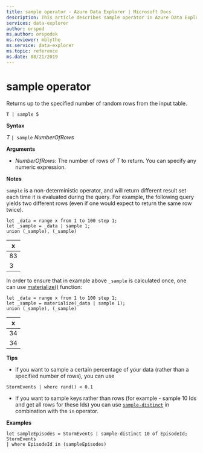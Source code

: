 ```yaml
---
title: sample operator - Azure Data Explorer | Microsoft Docs
description: This article describes sample operator in Azure Data Explorer.
services: data-explorer
author: orspod
ms.author: orspodek
ms.reviewer: mblythe
ms.service: data-explorer
ms.topic: reference
ms.date: 08/21/2019
---
```

# sample operator

Returns up to the specified number of random rows from the input table.

```kusto
T | sample 5
```

**Syntax**

*T* `| sample`  *NumberOfRows*

**Arguments**
* *NumberOfRows*: The number of rows of *T* to return. You can specify any numeric expression.

**Notes**

`sample` is a non-deterministic operator, and will return different result set each time it is evaluated during the query. For example, the following query yields two different rows (even if one would expect to return the same row twice).

```kusto
let _data = range x from 1 to 100 step 1;
let _sample = _data | sample 1;
union (_sample), (_sample)
```

|x|
|---|
|83|
|3|

In order to ensure that in example above `_sample` is calculated once, one can use [materialize()](./materializefunction.md) function:

```kusto
let _data = range x from 1 to 100 step 1;
let _sample = materialize(_data | sample 1);
union (_sample), (_sample)
```

|x|
|---|
|34|
|34|

**Tips**

* if you want to sample a certain percentage of your data (rather than a specified number of rows), you can use 

```kusto
StormEvents | where rand() < 0.1
```

* If you want to sample keys rather than rows (for example - sample 10 Ids and get all rows for these Ids) you can use [`sample-distinct`](./sampledistinctoperator.md) in combination with the `in` operator.

**Examples**  

```kusto
let sampleEpisodes = StormEvents | sample-distinct 10 of EpisodeId;
StormEvents
| where EpisodeId in (sampleEpisodes)
```